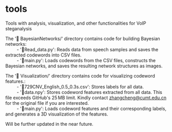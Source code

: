 # tools
Tools with analysis, visualization, and other functionalities for VoIP steganalysis  

The '📁 BayesianNetworks/' directory contains code for building Bayesian networks:  
&nbsp;&nbsp;&nbsp;&nbsp;&nbsp;&nbsp;&nbsp;&nbsp; - '📄Read_data.py': Reads data from speech samples and saves the extracted codewords into CSV files.  
&nbsp;&nbsp;&nbsp;&nbsp;&nbsp;&nbsp;&nbsp;&nbsp; - '📄main.py': Loads codewords from the CSV files, constructs the Bayesian networks, and saves the resulting network structures as images.  
  
The '📁 Visualization/' directory contains code for visualizing codeword features.:  
&nbsp;&nbsp;&nbsp;&nbsp;&nbsp;&nbsp;&nbsp;&nbsp; - '📄729CNV_English_0.5_0.3s.csv': Stores labels for all data.  
&nbsp;&nbsp;&nbsp;&nbsp;&nbsp;&nbsp;&nbsp;&nbsp; - '📄data.npy': Stores codeword features extracted from all data. This file exceeds GitHub's 25 MB limit. Kindly contact zhangcheng@cumt.edu.cn for the original file if you are interested.  
&nbsp;&nbsp;&nbsp;&nbsp;&nbsp;&nbsp;&nbsp;&nbsp; - '📄main.py': Loads codeword features and their corresponding labels, and generates a 3D visualization of the features.  
  
  
Will be further updated in the near future.
